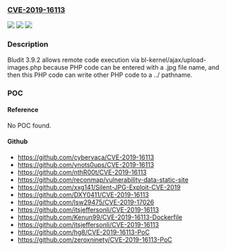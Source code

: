 ### [CVE-2019-16113](https://cve.mitre.org/cgi-bin/cvename.cgi?name=CVE-2019-16113)
![](https://img.shields.io/static/v1?label=Product&message=n%2Fa&color=blue)
![](https://img.shields.io/static/v1?label=Version&message=n%2Fa&color=blue)
![](https://img.shields.io/static/v1?label=Vulnerability&message=n%2Fa&color=brighgreen)

### Description

Bludit 3.9.2 allows remote code execution via bl-kernel/ajax/upload-images.php because PHP code can be entered with a .jpg file name, and then this PHP code can write other PHP code to a ../ pathname.

### POC

#### Reference
No POC found.

#### Github
- https://github.com/cybervaca/CVE-2019-16113
- https://github.com/ynots0ups/CVE-2019-16113
- https://github.com/nthR00t/CVE-2019-16113
- https://github.com/reconmap/vulnerability-data-static-site
- https://github.com/xxg141/Silent-JPG-Exploit-CVE-2019
- https://github.com/DXY0411/CVE-2019-16113
- https://github.com/lsw29475/CVE-2019-17026
- https://github.com/itsjeffersonli/CVE-2019-16113
- https://github.com/Kenun99/CVE-2019-16113-Dockerfile
- https://github.com/itsjeffersonli/CVE-2019-16113
- https://github.com/hg8/CVE-2019-16113-PoC
- https://github.com/zeroxninety/CVE-2019-16113-PoC

